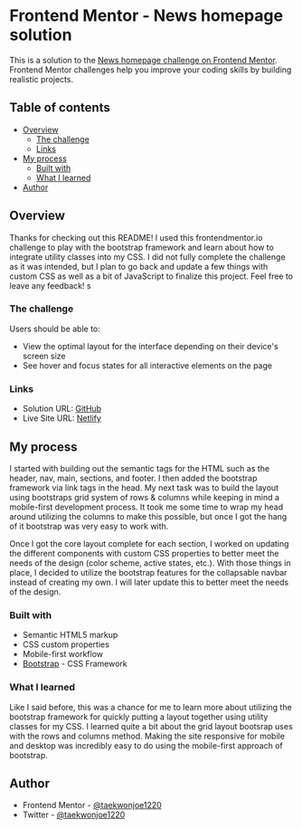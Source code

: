 # Frontend Mentor - News homepage solution

This is a solution to the [News homepage challenge on Frontend Mentor](https://www.frontendmentor.io/challenges/news-homepage-H6SWTa1MFl). Frontend Mentor challenges help you improve your coding skills by building realistic projects. 

## Table of contents

- [Overview](#overview)
  - [The challenge](#the-challenge)
  - [Links](#links)
- [My process](#my-process)
  - [Built with](#built-with)
  - [What I learned](#what-i-learned)
- [Author](#author)

## Overview

  Thanks for checking out this README! I used this frontendmentor.io challenge to play with the bootstrap framework and learn about how to integrate utility classes into my CSS. I did not fully complete the challenge as it was intended, but I plan to go back and update a few things with custom CSS as well as a bit of JavaScript to finalize this project. Feel free to leave any feedback!
s
### The challenge

Users should be able to:

- View the optimal layout for the interface depending on their device's screen size
- See hover and focus states for all interactive elements on the page


### Links

- Solution URL: [GitHub](https://github.com/taekwonjoe1220/news-homepage-main)
- Live Site URL: [Netlify](https://your-live-site-url.com)

## My process
I started with building out the semantic tags for the HTML such as the header, nav, main, sections, and footer. I then added the bootstrap framework via link tags in the head. My next task was to build the layout using bootstraps grid system of rows & columns while keeping in mind a mobile-first development process. It took me some time to wrap my head around utilizing the columns to make this possible, but once I got the hang of it bootstrap was very easy to work with.

Once I got the core layout complete for each section, I worked on updating the different components with custom CSS properties to better meet the needs of the design (color scheme, active states, etc.). With those things in place, I decided to utilize the bootstrap features for the collapsable navbar instead of creating my own. I will later update this to better meet the needs of the design.

### Built with

- Semantic HTML5 markup
- CSS custom properties
- Mobile-first workflow
- [Bootstrap](https://getbootstrap.com/) - CSS Framework


### What I learned

Like I said before, this was a chance for me to learn more about utilizing the bootstrap framework for quickly putting a layout together using utility classes for my CSS. I learned quite a bit about the grid layout bootsrap uses with the rows and columns method. Making the site responsive for mobile and desktop was incredibly easy to do using the mobile-first approach of bootstrap.


## Author

- Frontend Mentor - [@taekwonjoe1220](https://www.frontendmentor.io/profile/taekwonjoe1220)
- Twitter - [@taekwonjoe1220](https://twitter.com/taekwonjoe1220)

